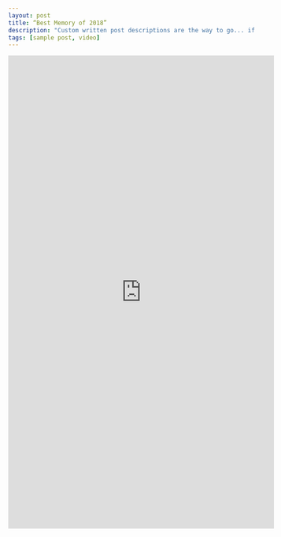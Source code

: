 ```yaml
---
layout: post
title: “Best Memory of 2018”
description: "Custom written post descriptions are the way to go... if you're not lazy."
tags: [sample post, video]
---
```


<iframe frameborder="0" width="540" height="960" src="http://open.iqiyi.com/developer/player_js/coopPlayerIndex.html?vid=527a237250e8e2d675db24c13eedabcf&tvId=34350058409&accessToken=2.f22860a2479ad60d8da7697274de9346&appKey=3955c3425820435e86d0f4cdfe56f5e7&appId=1368&height=100%&width=100%" allowfullscreen></iframe>